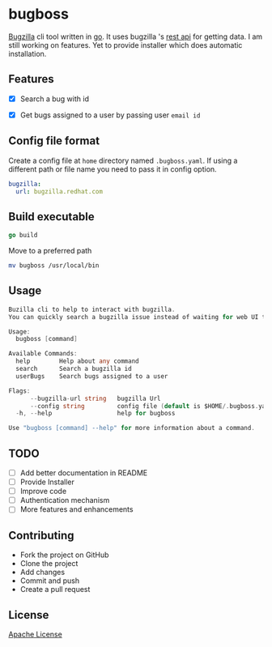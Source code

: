 # bugboss

[Bugzilla](https://www.bugzilla.org/) cli tool written in [go](https://golang.org/). It uses bugzilla
's [rest api](https://wiki.mozilla.org/Bugzilla:REST_API) for getting data. I am still working on features. Yet to provide installer which does automatic installation.

## Features

- [x] Search a bug with id

- [x] Get bugs assigned to a user by passing user `email id`

## Config file format

Create a config file at `home` directory named `.bugboss.yaml`. If using a different path or file name you need to pass it in config option.

```yaml
bugzilla:
  url: bugzilla.redhat.com
```

## Build executable

```go
go build
```

Move to a preferred path

```bash
mv bugboss /usr/local/bin
```

## Usage

```go
Buzilla cli to help to interact with bugzilla.
You can quickly search a bugzilla issue instead of waiting for web UI to load

Usage:
  bugboss [command]

Available Commands:
  help        Help about any command
  search      Search a bugzilla id
  userBugs    Search bugs assigned to a user

Flags:
      --bugzilla-url string   bugzilla Url
      --config string         config file (default is $HOME/.bugboss.yaml)
  -h, --help                  help for bugboss

Use "bugboss [command] --help" for more information about a command.
```

## TODO

- [ ] Add better documentation in README
- [ ] Provide Installer
- [ ] Improve code
- [ ] Authentication mechanism
- [ ] More features and enhancements

## Contributing

- Fork the project on GitHub
- Clone the project
- Add changes
- Commit and push
- Create a pull request

## License

[Apache License](LICENSE)
